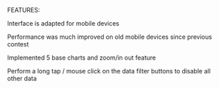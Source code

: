 FEATURES:

Interface is adapted for mobile devices

Performance was much improved on old mobile devices since previous contest

Implemented 5 base charts and zoom/in out feature

Perform a long tap / mouse click on the data filter buttons to disable all other data
